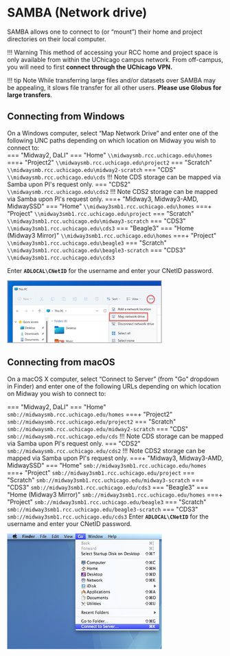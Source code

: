 # SAMBA (Network drive) 

SAMBA allows one to connect to (or “mount”) their home and project directories on their local computer.   

!!! Warning
    This method of accessing your RCC home and project space is only available from within the UChicago campus network. From off-campus, you will need to first **connect through the UChicago VPN.**

!!! tip Note
    While transferring large files and/or datasets over SAMBA may be appealing, it slows file transfer for all other users. **Please use Globus for large transfers**.
## Connecting from Windows   

On a Windows computer, select “Map Network Drive” and enter one of the following UNC paths depending on which location on Midway you wish to connect to:  
=== "Midway2, DaLI"
    === "Home"
        ```
        \\midwaysmb.rcc.uchicago.edu\homes
        ```
    ===+ "Project2"
        ```
        \\midwaysmb.rcc.uchicago.edu\project2
        ```
    === "Scratch"
        ```
        \\midwaysmb.rcc.uchicago.edu\midway2-scratch
        ```
    === "CDS"
        ```
        \\midwaysmb.rcc.uchicago.edu\cds
        ```
        !!! Note
            CDS storage can be mapped via Samba upon PI's request only.
    === "CDS2"
        ```
        \\midwaysmb.rcc.uchicago.edu\cds2
        ```
        !!! Note
            CDS2 storage can be mapped via Samba upon PI's request only.
===+ "Midway3, Midway3-AMD, MidwaySSD"
    === "Home"
        ```
        \\midway3smb1.rcc.uchicago.edu\homes
        ``` 
    ===+ "Project"
        ```
        \\midway3smb1.rcc.uchicago.edu\project
        ```
    === "Scratch"
        ```
        \\midway3smb1.rcc.uchicago.edu\midway3-scratch
        ```
    === "CDS3"
        ```
        \\midway3smb1.rcc.uchicago.edu\cds3
        ```
=== "Beagle3"
    === "Home (Midway3 Mirror)"
        ```
        \\midway3smb1.rcc.uchicago.edu\homes
        ``` 
    ===+ "Project"
        ```
        \\midway3smb1.rcc.uchicago.edu\beagle3
        ```
    === "Scratch"
        ```
        \\midway3smb1.rcc.uchicago.edu\beagle3-scratch
        ```
    === "CDS3"
        ```
        \\midway3smb1.rcc.uchicago.edu\cds3
        ```

Enter **``ADLOCAL\CNetID``** for the username and enter your CNetID password.  

![Map Network Drive](img/data_management/map_network_drive.png)

## Connecting from macOS   


On a macOS X computer, select “Connect to Server” (from "Go" dropdown in Finder) and enter one of the following URLs depending on which location on Midway you wish to connect to:  

=== "Midway2, DaLI"
    === "Home"
        ```
        smb://midwaysmb.rcc.uchicago.edu/homes
        ```
    ===+ "Project2"
        ```
        smb://midwaysmb.rcc.uchicago.edu/project2
        ```
    === "Scratch"
        ```
        smb://midwaysmb.rcc.uchicago.edu/midway2-scratch
        ```
    === "CDS"
        ```
        smb://midwaysmb.rcc.uchicago.edu/cds
        ```
        !!! Note
            CDS storage can be mapped via Samba upon PI's request only.
    === "CDS2"
        ```
        smb://midwaysmb.rcc.uchicago.edu/cds2
        ```
        !!! Note
            CDS2 storage can be mapped via Samba upon PI's request only.
===+ "Midway3, Midway3-AMD, MidwaySSD"
    === "Home"
        ```
        smb://midway3smb1.rcc.uchicago.edu/homes
        ``` 
    ===+ "Project"
        ```
        smb://midway3smb1.rcc.uchicago.edu/project
        ```
    === "Scratch"
        ```
        smb://midway3smb1.rcc.uchicago.edu/midway3-scratch
        ```
    === "CDS3"
        ```
        smb://midway3smb1.rcc.uchicago.edu/cds3
        ```
=== "Beagle3"
    === "Home (Midway3 Mirror)"
        ```
        smb://midway3smb1.rcc.uchicago.edu/homes
        ``` 
    ===+ "Project"
        ```
        smb://midway3smb1.rcc.uchicago.edu/beagle3
        ```
    === "Scratch"
        ```
        smb://midway3smb1.rcc.uchicago.edu/beagle3-scratch
        ```
    === "CDS3"
        ```
        smb://midway3smb1.rcc.uchicago.edu/cds3
        ```
Enter **``ADLOCAL\CNetID``** for the username and enter your CNetID password.  


![Connect to Server](img/data_management/connect_to_server.jpg)  
